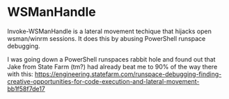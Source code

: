 # WSManHandle

Invoke-WSManHandle is a lateral movement techique that hijacks open wsman/winrm sessions. It does this by abusing PowerShell runspace debugging.

I was going down a PowerShell runspaces rabbit hole and found out that Jake from State Farm (tm?) had already beat me to 90% of the way there with this:
https://engineering.statefarm.com/runspace-debugging-finding-creative-opportunities-for-code-execution-and-lateral-movement-bb1f58f7de17


